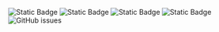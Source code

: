 ![Static Badge](https://img.shields.io/badge/blacklists-60-000000) ![Static Badge](https://img.shields.io/badge/blacklisted-2677634-cc0000) ![Static Badge](https://img.shields.io/badge/whitelisted-2245-00CC00) ![Static Badge](https://img.shields.io/badge/streaming_blacklist-28107-000000) ![GitHub issues](https://img.shields.io/github/issues/fabriziosalmi/blacklists)
